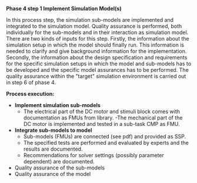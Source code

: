 **Phase 4 step 1 Implement Simulation Model(s)**

In this process step, the simulation sub-models are implemented and integrated to the simulation model. Quality assurance is performed, both individually for the sub-models and in their interaction as simulation model. There are two kinds of inputs for this step. Firstly, the information about the simulation setup in which the model should finally run. This information is needed to clarify and give background information for the implementation. Secondly, the information about the design specification and requirements for the specific simulation setups in which the model and sub-models has to be developed and the specific model assurances has to be performed. The quality assurance within the "target" simulation environment is carried out in step 6 of phase 4.

**Process execution:**
- **Implement simulation sub-models**
  - The electrical part of the DC motor and stimuli block comes with documentation as FMUs from library.
  -The mechanical part of the DC motor is implemented and tested in a sub-task CMP as FMU.
- **Integrate sub-models to model**
  - Sub-models (FMUs) are connected (see pdf) and provided as SSP. 
  - The specified tests are performed and evaluated by experts and the results are documented. 
  - Recommendations for solver settings (possibly parameter dependent) are documented.
- Quality assurance of the sub-models
- Quality assurance of the model